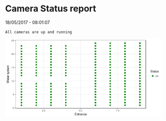 Camera Status report
================
18/05/2017 - 08:01:07

    All cameras are up and running

![](camreport_files/figure-markdown_github/unnamed-chunk-2-1.png)
